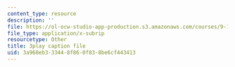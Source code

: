 ```yaml
---
content_type: resource
description: ''
file: https://ol-ocw-studio-app-production.s3.amazonaws.com/courses/9-14-brain-structure-and-its-origins-spring-2014/3a968eb333448f860f838be6cf443413_555121.srt
file_type: application/x-subrip
resourcetype: Other
title: 3play caption file
uid: 3a968eb3-3344-8f86-0f83-8be6cf443413
---
```

